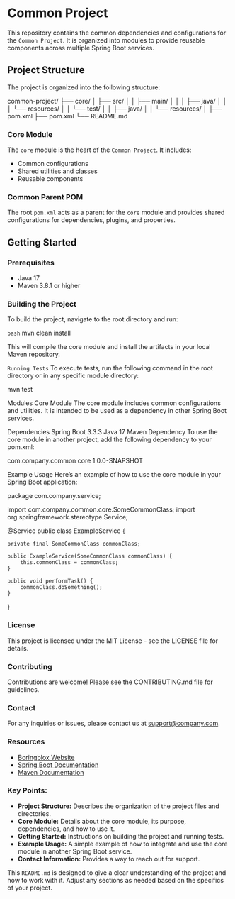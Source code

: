 # Common Project

This repository contains the common dependencies and configurations for the `Common Project`. It is organized into modules to provide reusable components across multiple Spring Boot services.

## Project Structure

The project is organized into the following structure:

common-project/ 
├── core/ 
│ ├── src/ 
│ │ ├── main/ 
│ │ │ ├── java/ 
│ │ │ └── resources/ 
│ │ └── test/ 
│ │ ├── java/ 
│ │ └── resources/ 
│ ├── pom.xml 
├── pom.xml 
└── README.md


### Core Module

The `core` module is the heart of the `Common Project`. It includes:

- Common configurations
- Shared utilities and classes
- Reusable components

### Common Parent POM

The root `pom.xml` acts as a parent for the `core` module and provides shared configurations for dependencies, plugins, and properties.

## Getting Started

### Prerequisites

- Java 17
- Maven 3.8.1 or higher

### Building the Project

To build the project, navigate to the root directory and run:

```bash```
mvn clean install


This will compile the core module and install the artifacts in your local Maven repository.

```Running Tests```
To execute tests, run the following command in the root directory or in any specific module directory:

mvn test

Modules
Core Module
The core module includes common configurations and utilities. It is intended to be used as a dependency in other Spring Boot services.

Dependencies
Spring Boot 3.3.3
Java 17
Maven Dependency
To use the core module in another project, add the following dependency to your pom.xml:

<dependency>
    <groupId>com.company.common</groupId>
    <artifactId>core</artifactId>
    <version>1.0.0-SNAPSHOT</version>
</dependency>

Example Usage
Here’s an example of how to use the core module in your Spring Boot application:

package com.company.service;

import com.company.common.core.SomeCommonClass;
import org.springframework.stereotype.Service;

@Service
public class ExampleService {

    private final SomeCommonClass commonClass;

    public ExampleService(SomeCommonClass commonClass) {
        this.commonClass = commonClass;
    }

    public void performTask() {
        commonClass.doSomething();
    }
}

### License
This project is licensed under the MIT License - see the LICENSE file for details.

### Contributing
Contributions are welcome! Please see the CONTRIBUTING.md file for guidelines.

### Contact
For any inquiries or issues, please contact us at support@company.com.

### Resources

- [Boringblox Website](http://www.boringblox.com)
- [Spring Boot Documentation](https://spring.io/projects/spring-boot)
- [Maven Documentation](https://maven.apache.org/guides/index.html)


### Key Points:

- **Project Structure:** Describes the organization of the project files and directories.
- **Core Module:** Details about the core module, its purpose, dependencies, and how to use it.
- **Getting Started:** Instructions on building the project and running tests.
- **Example Usage:** A simple example of how to integrate and use the core module in another Spring Boot service.
- **Contact Information:** Provides a way to reach out for support.

This `README.md` is designed to give a clear understanding of the project and how to work with it. Adjust any sections as needed based on the specifics of your project.
